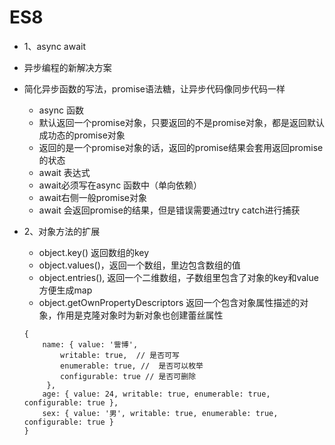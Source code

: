 # ES8
* 1、async await
* 异步编程的新解决方案
* 简化异步函数的写法，promise语法糖，让异步代码像同步代码一样
    - async 函数
    - 默认返回一个promise对象，只要返回的不是promise对象，都是返回默认成功态的promise对象
    - 返回的是一个promise对象的话，返回的promise结果会套用返回promise的状态
    - await 表达式
    - await必须写在async 函数中（单向依赖）
    - await右侧一般promise对象
    - await 会返回promise的结果，但是错误需要通过try catch进行捕获




* 2、对象方法的扩展
    - object.key()  返回数组的key
    - object.values()，返回一个数组，里边包含数组的值
    - object.entries(), 返回一个二维数组，子数组里包含了对象的key和value 方便生成map
    - object.getOwnPropertyDescriptors      返回一个包含对象属性描述的对象，作用是克隆对象时为新对象也创建蕾丝属性
    ```
    {
        name: { value: '訾博',
            writable: true,  // 是否可写
            enumerable: true, //  是否可以枚举
            configurable: true // 是否可删除
         },
        age: { value: 24, writable: true, enumerable: true, configurable: true },
        sex: { value: '男', writable: true, enumerable: true, configurable: true }
    }
    ```